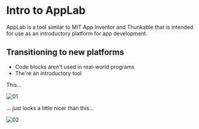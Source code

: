 # Intro to AppLab

AppLab is a tool similar to MIT App Inventor and Thunkable that is intended for use as an introductory platform for app development.

## Transitioning to new platforms

* Code blocks aren't used in real-world programs
* The're an introductory tool

This...

![01](https://raw.githubusercontent.com/sBondoc/oai_2019/master/assets/lesson-00/00.png)

... just looks a little nicer than this...

![02](https://github.com/sBondoc/oai_2019/assets/lesson-00/02.png)
